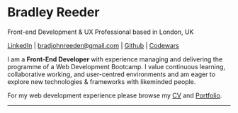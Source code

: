 # Bradley Reeder
Front-end Development & UX Professional based in London, UK

[LinkedIn](https://uk.linkedin.com/in/bradley-reeder-246623119) | [bradjohnreeder@gmail.com](mailto:bradjohnreeder@gmail.com) | [Github](https://github.com/bradreeder) | [Codewars](https://www.codewars.com/users/Aquila)

I am a **Front-End Developer** with experience managing and delivering the programme of a Web Development Bootcamp. I value continuous learning, collaborative working, and user-centred environments and am eager to explore new technologies & frameworks with likeminded people.

For my web development experience please browse my [CV](./bradley-reeder-cv-web-development.PDF) and [Portfolio](./PORTFOLIO.md).

---
